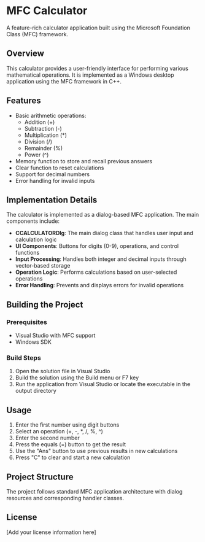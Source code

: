 # MFC Calculator

A feature-rich calculator application built using the Microsoft Foundation Class (MFC) framework.

## Overview

This calculator provides a user-friendly interface for performing various mathematical operations. It is implemented as a Windows desktop application using the MFC framework in C++.

## Features

- Basic arithmetic operations:
  - Addition (+)
  - Subtraction (-)
  - Multiplication (\*)
  - Division (/)
  - Remainder (%)
  - Power (^)
- Memory function to store and recall previous answers
- Clear function to reset calculations
- Support for decimal numbers
- Error handling for invalid inputs

## Implementation Details

The calculator is implemented as a dialog-based MFC application. The main components include:

- **CCALCULATORDlg**: The main dialog class that handles user input and calculation logic
- **UI Components**: Buttons for digits (0-9), operations, and control functions
- **Input Processing**: Handles both integer and decimal inputs through vector-based storage
- **Operation Logic**: Performs calculations based on user-selected operations
- **Error Handling**: Prevents and displays errors for invalid operations

## Building the Project

### Prerequisites

- Visual Studio with MFC support
- Windows SDK

### Build Steps

1. Open the solution file in Visual Studio
2. Build the solution using the Build menu or F7 key
3. Run the application from Visual Studio or locate the executable in the output directory

## Usage

1. Enter the first number using digit buttons
2. Select an operation (+, -, \*, /, %, ^)
3. Enter the second number
4. Press the equals (=) button to get the result
5. Use the "Ans" button to use previous results in new calculations
6. Press "C" to clear and start a new calculation

## Project Structure

The project follows standard MFC application architecture with dialog resources and corresponding handler classes.

## License

[Add your license information here]
